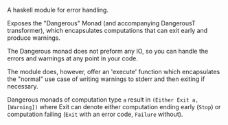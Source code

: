 A haskell module for error handling.

Exposes the "Dangerous" Monad (and accompanying DangerousT transformer),
which encapsulates computations that can exit early and produce warnings.

The Dangerous monad does not preform any IO, so you can handle the errors
and warnings at any point in your code.

The module does, however, offer an 'execute' function which encapsulates
the "normal" use case of writing warnings to stderr and then exiting if
necessary.

Dangerous monads of computation type ``a`` result in ``(Either Exit a, [Warning])``
where Exit can denote either computation ending early (``Stop``) or computation
failing (``Exit`` with an error code, ``Failure`` without).

